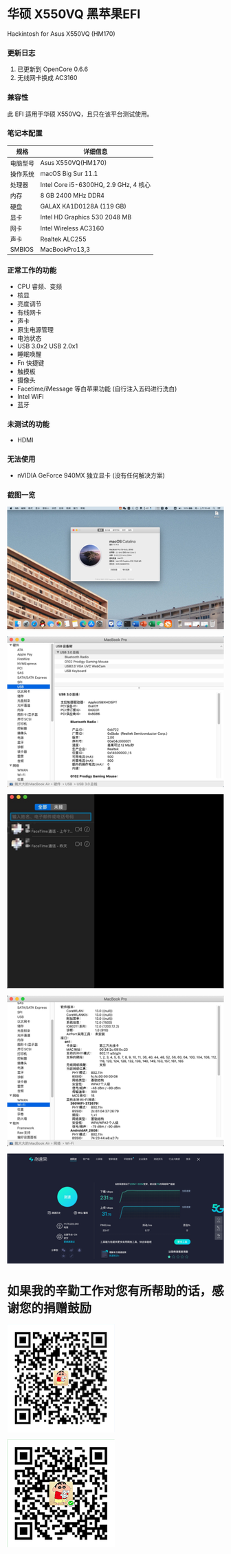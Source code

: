 # 华硕 X550VQ 黑苹果EFI
Hackintosh for Asus X550VQ (HM170)

### 更新日志

1. 已更新到 OpenCore 0.6.6
2. 无线网卡换成 AC3160

### 兼容性

此 EFI 适用于华硕 X550VQ，且只在该平台测试使用。

### 笔记本配置

| 规格     | 详细信息                                                |
| -------- | ----------------------------------------------------- |
| 电脑型号 | Asus X550VQ(HM170)                                  |
| 操作系统 | macOS Big Sur 11.1                                 |
| 处理器   | Intel Core i5-6300HQ, 2.9 GHz, 4 核心                  |
| 内存     | 8 GB 2400 MHz DDR4                        |
| 硬盘     | GALAX KA1D0128A  (119 GB)                     |
| 显卡     | Intel HD Graphics 530 2048 MB    |
| 网卡     | Intel Wireless AC3160                     |
| 声卡     | Realtek ALC255                                |
|SMBIOS | MacBookPro13,3     |


### 正常工作的功能

- CPU 睿频、变频
- 核显
- 亮度调节
- 有线网卡
- 声卡
- 原生电源管理
- 电池状态
- USB 3.0x2 USB 2.0x1
- 睡眠唤醒
- Fn 快捷键
- 触摸板
- 摄像头
- Facetime/iMessage 等白苹果功能 (自行注入五码进行洗白)
- Intel WiFi
- 蓝牙

### 未测试的功能

- HDMI

### 无法使用

- nVIDIA GeForce 940MX 独立显卡 (没有任何解决方案)


### 截图一览

![desktop.jpg](https://github.com/bavelee/Asus_X550VQ-Hackintosh/raw/master/Screenshots/desktop.jpg)

![usb.jpg](https://github.com/bavelee/Asus_X550VQ-Hackintosh/raw/master/Screenshots/usb.jpg)

![facetime.jpg](https://github.com/bavelee/Asus_X550VQ-Hackintosh/raw/master/Screenshots/facetime.jpg)

![wifi.jpg](https://github.com/bavelee/Asus_X550VQ-Hackintosh/raw/master/Screenshots/wifi.jpg)

![speedtest.jpg](https://github.com/bavelee/Asus_X550VQ-Hackintosh/raw/master/Screenshots/speedtest.jpg)

# 如果我的辛勤工作对您有所帮助的话，感谢您的捐赠鼓励

![alipay.png](https://github.com/bavelee/Asus_X550VQ-Hackintosh/raw/master/Screenshots/alipay_250x250.png)

![wechat.png](https://github.com/bavelee/Asus_X550VQ-Hackintosh/raw/master/Screenshots/wechat_250x250.png)

